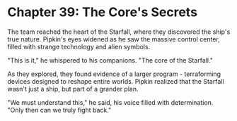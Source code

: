 # Chapter 39: The Core's Secrets

The team reached the heart of the Starfall, where they discovered the ship's true nature. Pipkin's eyes widened as he saw the massive control center, filled with strange technology and alien symbols.

"This is it," he whispered to his companions. "The core of the Starfall."

As they explored, they found evidence of a larger program - terraforming devices designed to reshape entire worlds. Pipkin realized that the Starfall wasn't just a ship, but part of a grander plan.

"We must understand this," he said, his voice filled with determination. "Only then can we truly fight back."
